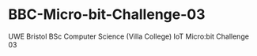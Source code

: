 # BBC-Micro-bit-Challenge-03
UWE Bristol BSc Computer Science (Villa College) IoT Micro:bit Challenge 03
